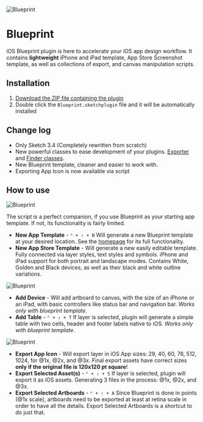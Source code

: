 ![Blueprint](http://rojcyk.github.io/blueprint/logo.png)

# Blueprint

iOS Blueprint plugin is here to accelerate your iOS app design workflow. It contains **lightweight** iPhone and iPad template, App Store Screenshot template, as well as collections of export, and canvas manipulation scripts.

## Installation

1. [Download the ZIP file containing the plugin](https://github.com/rojcyk/blueprint/archive/master.zip)
2. Double click the `Blueprint.sketchplugin` file and it will be automatically installed

## Change log 

- Only Sketch 3.4 (Completely rewritten from scratch)
- New powerful classes to ease development of your plugins. [Exporter](https://gist.github.com/rojcyk/7a24007beb75c5641ed4) and [Finder classes](https://gist.github.com/rojcyk/c5635b097ba52618249f).
- New Blueprint template, cleaner and easier to work with.
- Exporting App Icon is now available via script

## How to use

![Blueprint](http://rojcyk.github.io/blueprint/usage.png)

The script is a perfect companion, if you use Blueprint as your starting app template. If not, its functionality is fairly limited.

- **New App Template** - `⌃ + ⇧ + N` Will generate a new Blueprint template at your desired location. See the [homepage](http://rojcyk.com/blueprint/) for its full functionality.
- **New App Store Template** - Will generate a new easily editable
template. Fully connected via layer styles, text styles and symbols. iPhone and iPad support for both portrait and landscape modes. Contains White, Golden and Black devices, as well as their black and white outline variations.

![Blueprint](http://rojcyk.github.io/blueprint/appstore.png)

- **Add Device** - Will add artboard to canvas, with the size of an iPhone or an iPad, with basic controllers like status bar and navigation bar. *Works only with blueprint template*.
- **Add Table** - `⌃ + ⇧ + T` If layer is selected, plugin will generate a simple table with two cells, header and footer labels native to iOS. *Works only with blueprint template*.

![Blueprint](http://rojcyk.github.io/blueprint/devices.png)

- **Export App Icon** - Will export layer in iOS App sizes: 29, 40, 60, 76, 512, 1024, for @1x, @2x, and @3x. Final export assets have correct sizes **only if the original file is 120x120 pt square**!
- **Export Selected Asset(s)** - `⌃ + ⇧ + S` If layer is selected, plugin will export it as iOS assets. Generating 3 files in the process: @1x, @2x, and @3x.
- **Export Selected Artboards** - `⌃ + ⇧ + A` Since Blueprint is done in points (@1x scale), artboards need to be exported at least at retina scale in order to have all the details. Export Selected Artboards is a shortcut to do just that. 

